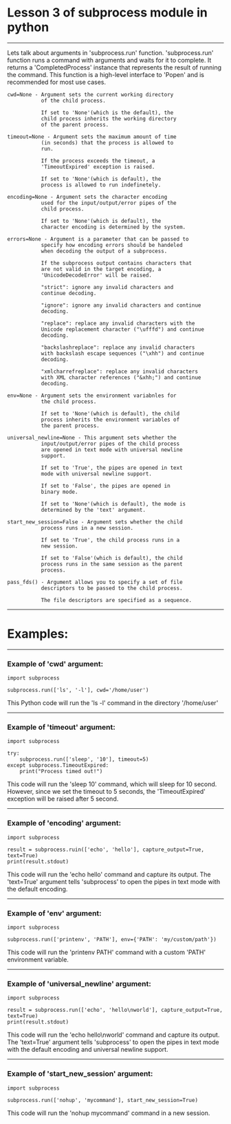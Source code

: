 #        Lesson 3 of subprocess module in python

------------------------------------

Lets talk about arguments in 'subprocess.run' function.
'subprocess.run' function runs a command with arguments and waits for it to
complete. It returns a 'CompletedProcess' instance that represents the result
of running the command. This function is a high-level interface to 'Popen' and
is recommended for most use cases.

    cwd=None - Argument sets the current working directory
               of the child process.

               If set to 'None'(which is the default), the
               child process inherits the working directory
               of the parent process.

    timeout=None - Argument sets the maximum amount of time
               (in seconds) that the process is allowed to 
               run.

               If the process exceeds the timeout, a
               'TimeoutExpired' exception is raised.
                   
               If set to 'None'(which is default), the
               process is allowed to run indefinetely.

    encoding=None - Argument sets the character encoding 
               used for the input/output/error pipes of the 
               child process.

               If set to 'None'(which is default), the 
               character encoding is determined by the system.

    errors=None - Argument is a parameter that can be passed to
               specify how encoding errors should be handeled 
               when decoding the output of a subprocess.

               If the subprocess output contains characters that
               are not valid in the target encoding, a
               'UnicodeDecodeError' will be raised.

               "strict": ignore any invalid characters and 
               continue decoding.

               "ignore": ignore any invalid characters and continue 
               decoding.

               "replace": replace any invalid characters with the 
               Unicode replacement character ("\ufffd") and continue 
               decoding.

               "backslashreplace": replace any invalid characters 
               with backslash escape sequences ("\xhh") and continue 
               decoding.

               "xmlcharrefreplace": replace any invalid characters 
               with XML character references ("&xhh;") and continue 
               decoding.

    env=None - Argument sets the environment variabnles for 
               the child process. 

               If set to 'None'(which is default), the child 
               process inherits the environment variables of 
               the parent process.

    universal_newline=None - This argument sets whether the
               input/output/error pipes of the child process 
               are opened in text mode with universal newline 
               support. 

               If set to 'True', the pipes are opened in text
               mode with universal newline support.

               If set to 'False', the pipes are opened in 
               binary mode.

               If set to 'None'(which is default), the mode is
               determined by the 'text' argument.

    start_new_session=False - Argument sets whether the child 
               process runs in a new session.

               If set to 'True', the child process runs in a 
               new session.

               If set to 'False'(which is default), the child 
               process runs in the same session as the parent
               process.

    pass_fds() - Argument allows you to specify a set of file 
               descriptors to be passed to the child process.

               The file descriptors are specified as a sequence. 

------------------------------------

#  Examples:

------------------------------------

### Example of 'cwd' argument:

    import subprocess
    
    subprocess.run(['ls', '-l'], cwd='/home/user')

This Python code will run the 'ls -l' command in the directory '/home/user'

------------------------------------

### Example of 'timeout' argument:

    import subprocess
    
    try:
        subprocess.run(['sleep', '10'], timeout=5)
    except subprocess.TimeoutExpired:
        print("Process timed out!")

This code will run the 'sleep 10' command, which will sleep for 10 second.
However, since we set the timeout to 5 seconds, the 'TimeoutExpired' 
exception will be raised after 5 second.

------------------------------------

### Example of 'encoding' argument:

    import subprocess
    
    result = subprocess.ruin(['echo', 'hello'], capture_output=True, text=True)
    print(result.stdout)

This code will run the 'echo hello' command and capture its output.
The 'text=True' argument tells 'subprocess' to open the pipes in text mode
with the default encoding.

------------------------------------
 
### Example of 'env' argument:

    import subprocess
    
    subprocess.run(['printenv', 'PATH'], env={'PATH': 'my/custom/path'})

This code will run the 'printenv PATH' command with a custom 'PATH' 
environment variable.

------------------------------------

### Example of 'universal_newline' argument:

    import subprocess
    
    result = subprocess.run(['echo', 'hello\nworld'], capture_output=True, text=True)
    print(result.stdout)

This code will run the 'echo hello\nworld' command and capture its output.
The 'text=True' argument tells 'subprocess' to open the pipes in text mode
with the default encoding and universal newline support.

------------------------------------

### Example of 'start_new_session' argument:

    import subprocess
    
    subprocess.run(['nohup', 'mycommand'], start_new_session=True)

This code will run the 'nohup mycommand' command in a new session.

